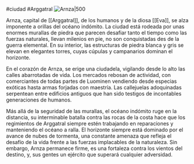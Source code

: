#ciudad #Arggatral
![Arnza|500](https://cdn.discordapp.com/attachments/1282442123769155595/1282442124360421376/file-rwTuL0tknB0JIwu5cRrhbFkW.png?ex=66ee880d&is=66ed368d&hm=283c8fc001f94a4cfca2531aaf749d17223e9121764bb730d9790552f817fea1&)

Arnza, capital de [[Arggatral]], de los humanos y de la diosa [[Eva]], se alza imponente a orillas del océano indómito. La ciudad está rodeada por unas enormes murallas de piedra que parecen desafiar tanto el tiempo como las fuerzas naturales, llevan milenios en pie, no son conquistadas des de la guerra elemental. En su interior, las estructuras de piedra blanca y gris se elevan en elegantes torres, cuyas cúpulas y campanarios dominan el horizonte.

En el corazón de Arnza, se erige una ciudadela, vigilando desde lo alto las calles abarrotadas de vida. Los mercados rebosan de actividad, con comerciantes de todas partes de Luominen vendiendo desde especias exóticas hasta armas forjadas con maestría. Las callejuelas adoquinadas serpentean entre edificios antiguos que han sido testigos de incontables generaciones de humanos.

Más allá de la seguridad de las murallas, el océano indómito ruge en la distancia, su interminable batalla contra las rocas de la costa hace que los regimientos de Arggatral siempre estén trabajando en reparaciones y manteniendo el océano a ralla. El horizonte siempre está dominado por el avance de nubes de tormenta, una constante amenaza que refleja el desafío de la vida frente a las fuerzas implacables de la naturaleza. Sin embargo, Arnza permanece firme, es una fortaleza contra los vientos del destino, y, sus gentes un ejército que superará cualquier adversidad.